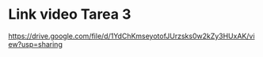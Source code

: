 # Link video Tarea 3

https://drive.google.com/file/d/1YdChKmseyotofJUrzsks0w2kZy3HUxAK/view?usp=sharing

